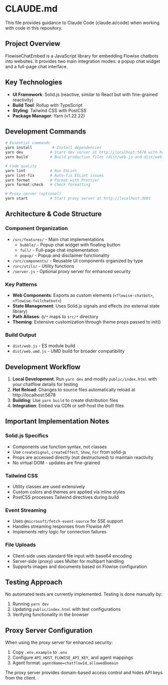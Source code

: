 # CLAUDE.md

This file provides guidance to Claude Code (claude.ai/code) when working with code in this repository.

## Project Overview

FlowiseChatEmbed is a JavaScript library for embedding Flowise chatbots into websites. It provides two main integration modes: a popup chat widget and a full-page chat interface.

## Key Technologies

- **UI Framework**: Solid.js (reactive, similar to React but with fine-grained reactivity)
- **Build Tool**: Rollup with TypeScript
- **Styling**: Tailwind CSS with PostCSS
- **Package Manager**: Yarn (v1.22.22)

## Development Commands

```bash
# Essential commands
yarn install         # Install dependencies
yarn dev            # Start dev server at http://localhost:5678 with hot reload
yarn build          # Build production files (dist/web.js and dist/web.umd.js)

# Code quality
yarn lint           # Run ESLint
yarn lint-fix       # Auto-fix ESLint issues
yarn format         # Format with Prettier
yarn format:check   # Check formatting

# Proxy server (optional)
yarn start          # Start proxy server at http://localhost:3001
```

## Architecture & Code Structure

### Component Organization
- `/src/features/` - Main chat implementations
  - `bubble/` - Popup chat widget with floating button
  - `full/` - Full-page chat implementation
  - `popup/` - Popup and disclaimer functionality
- `/src/components/` - Reusable UI components organized by type
- `/src/utils/` - Utility functions
- `/server.js` - Optional proxy server for enhanced security

### Key Patterns
- **Web Components**: Exports as custom elements (`<flowise-chatbot>`, `<flowise-fullchatbot>`)
- **State Management**: Uses Solid.js signals and effects (no external state library)
- **Path Aliases**: `@/*` maps to `src/*` directory
- **Theming**: Extensive customization through theme props passed to init()

### Build Output
- `dist/web.js` - ES module build
- `dist/web.umd.js` - UMD build for broader compatibility

## Development Workflow

1. **Local Development**: Run `yarn dev` and modify `public/index.html` with your chatflow details for testing
2. **Hot Reload**: Changes to source files automatically reload at http://localhost:5678
3. **Building**: Use `yarn build` to create distribution files
4. **Integration**: Embed via CDN or self-host the built files

## Important Implementation Notes

### Solid.js Specifics
- Components use function syntax, not classes
- Use `createSignal`, `createEffect`, `Show`, `For` from solid-js
- Props are accessed directly (not destructured) to maintain reactivity
- No virtual DOM - updates are fine-grained

### Tailwind CSS
- Utility classes are used extensively
- Custom colors and themes are applied via inline styles
- PostCSS processes Tailwind directives during build

### Event Streaming
- Uses `@microsoft/fetch-event-source` for SSE support
- Handles streaming responses from Flowise API
- Implements retry logic for connection failures

### File Uploads
- Client-side uses standard file input with base64 encoding
- Server-side (proxy) uses Multer for multipart handling
- Supports images and documents based on Flowise configuration

## Testing Approach

No automated tests are currently implemented. Testing is done manually by:
1. Running `yarn dev`
2. Updating `public/index.html` with test configurations
3. Verifying functionality in the browser

## Proxy Server Configuration

When using the proxy server for enhanced security:
1. Copy `.env.example` to `.env`
2. Configure `API_HOST`, `FLOWISE_API_KEY`, and agent mappings
3. Agent format: `agentName=chatflowId,allowedDomain`

The proxy server provides domain-based access control and hides API keys from the client.